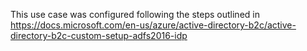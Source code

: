 This use case was configured following the steps outlined in https://docs.microsoft.com/en-us/azure/active-directory-b2c/active-directory-b2c-custom-setup-adfs2016-idp
